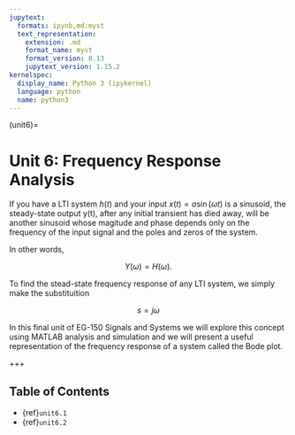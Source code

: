 ```yaml
---
jupytext:
  formats: ipynb,md:myst
  text_representation:
    extension: .md
    format_name: myst
    format_version: 0.13
    jupytext_version: 1.15.2
kernelspec:
  display_name: Python 3 (ipykernel)
  language: python
  name: python3
---
```


(unit6)=
# Unit 6: Frequency Response Analysis

If you have a LTI system $h(t)$ and your input $x(t) = a\sin(\omega t)$ is a sinusoid, the steady-state output y(t), after any initial transient has died away, will be another sinusoid whose magitude and phase depends only on the frequency of the input signal and the poles and zeros of the system.

In other words,

$$Y(\omega) = H(\omega).$$

To find the stead-state frequency response of any LTI system, we simply make the substituition 

$$s = j\omega$$

In this final unit of EG-150 Signals and Systems we will explore this concept using MATLAB analysis and simulation and we will present a useful representation of the frequency response of a system called the Bode plot.

+++

## Table of Contents

* {ref}`unit6.1`
* {ref}`unit6.2`
